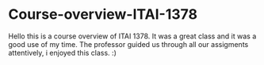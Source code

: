 # Course-overview-ITAI-1378
Hello this is a course overview of ITAI 1378. It was a great class and it was a good use of my time. The professor guided us through all our assigments attentively, i enjoyed this class. :)
